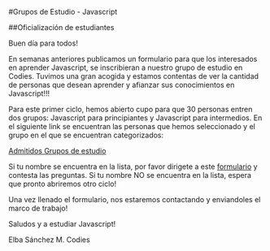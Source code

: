 #Grupos de Estudio - Javascript

##Oficialización de estudiantes

Buen día para todos!

En semanas anteriores publicamos un formulario para que los interesados en aprender Javascript, se inscribieran a nuestro grupo de
estudio en Codies. Tuvimos una gran acogida y estamos contentas de ver la cantidad de personas que desean aprender y afianzar 
sus conocimientos en Javascript!!! 

Para este primer ciclo, hemos abierto cupo para que 30 personas entren dos grupos: Javascript para principiantes y Javascript para
intermedios. En el siguiente link se encuentran las personas que hemos seleccionado y el grupo en el que se encuentran categorizados:

[Admitidos Grupos de estudio](https://docs.google.com/a/codies.org/spreadsheets/d/1chfYtqTYpPiHyj8D7aHnoXSRzSVJKtZCipov_nCPz0U/edit?usp=sharing)

Si tu nombre se encuentra en la lista, por favor dirigete a este [formulario](http://goo.gl/forms/rvKjfYDRIs) y contesta las preguntas.
Si tu  nombre NO se encuentra en la lista, espera que pronto abriremos otro ciclo!

Una vez llenado el formulario, nos estaremos contactando y enviandoles el marco de trabajo!

Saludos y a estudiar Javascript!

Elba Sánchez M.
Codies

